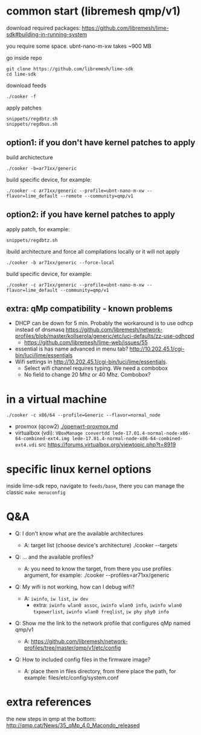 # common start (libremesh qmp/v1)

download required packages: https://github.com/libremesh/lime-sdk#building-in-running-system

you require some space. ubnt-nano-m-xw takes ~900 MB

go inside repo

    git clone https://github.com/libremesh/lime-sdk
    cd lime-sdk

download feeds

    ./cooker -f

apply patches

    snippets/regdbtz.sh
    snippets/regdbus.sh

## option1: if you don't have kernel patches to apply

build archictecture

    ./cooker -b=ar71xx/generic

build specific device, for example:

    ./cooker -c ar71xx/generic --profile=ubnt-nano-m-xw --flavor=lime_default --remote --community=qmp/v1

## option2: if you have kernel patches to apply

apply patch, for example:

    snippets/regdbtz.sh

ibuild architecture and force all compilations locally or it will not apply

    ./cooker -b ar71xx/generic --force-local

build specific device, for example:

    ./cooker -c ar71xx/generic --profile=ubnt-nano-m-xw --flavor=lime_default --community=qmp/v1

## extra: qMp compatibility - known problems

- DHCP can be down for 5 min. Probably the workaround is to use odhcp instead of dnsmasq https://github.com/libremesh/network-profiles/blob/master/kollserola/generic/etc/uci-defaults/zz-use-odhcpd
    - https://github.com/libremesh/lime-web/issues/55
- essential is has name advanced in menu tab? http://10.202.45.1/cgi-bin/luci/lime/essentials
- Wifi settings in http://10.202.45.1/cgi-bin/luci/lime/essentials.
    - Select wifi channel requires typing. We need a combobox
    - No field to change 20 Mhz or 40 Mhz. Combobox?

# in a virtual machine

    ./cooker -c x86/64 --profile=Generic --flavor=normal_node

- proxmox (qcow2) [./openwrt-proxmox.md]()
- virtualbox (vdi): `VBoxManage convertdd lede-17.01.4-normal-node-x86-64-combined-ext4.img lede-17.01.4-normal-node-x86-64-combined-ext4.vdi` src https://forums.virtualbox.org/viewtopic.php?t=8919

# specific linux kernel options

inside lime-sdk repo, navigate to `feeds/base`, there you can manage the classic `make menuconfig`

# Q&A

- Q: I don't know what are the available architectures
    - A: target list (choose device's architecture)
        ./cooker --targets

- Q: ... and the available profiles?
    - A: you need to know the target, from there you use profiles argument, for example:
        ./cooker --profiles=ar71xx/generic

- Q: My wifi is not working, how can I debug wifi?
    - A: `iwinfo`, `iw list`, `iw dev`
        - extra: `iwinfo wlan0 assoc`, `iwinfo wlan0 info`, `iwinfo wlan0 txpowerlist`, `iwinfo wlan0 freqlist`, `iw phy phy0 info`

- Q: Show me the link to the network profile that configures qMp named qmp/v1
    - A: https://github.com/libremesh/network-profiles/tree/master/qmp/v1/etc/config

- Q: How to included config files in the firmware image?
    - A: place them in files directory, from there place the path, for example: files/etc/config/system.conf

# extra references

the new steps in qmp at the bottom: http://qmp.cat/News/35_qMp_4.0_Macondo_released
